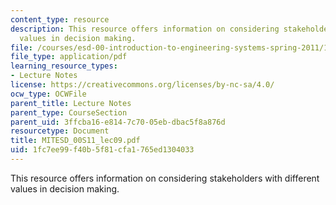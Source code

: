 ```yaml
---
content_type: resource
description: This resource offers information on considering stakeholders with different
  values in decision making.
file: /courses/esd-00-introduction-to-engineering-systems-spring-2011/1fc7ee99f40b5f81cfa1765ed1304033_MITESD_00S11_lec09.pdf
file_type: application/pdf
learning_resource_types:
- Lecture Notes
license: https://creativecommons.org/licenses/by-nc-sa/4.0/
ocw_type: OCWFile
parent_title: Lecture Notes
parent_type: CourseSection
parent_uid: 3ffcba16-e814-7c70-05eb-dbac5f8a876d
resourcetype: Document
title: MITESD_00S11_lec09.pdf
uid: 1fc7ee99-f40b-5f81-cfa1-765ed1304033
---
```

This resource offers information on considering stakeholders with different values in decision making.